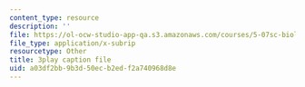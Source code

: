 ```yaml
---
content_type: resource
description: ''
file: https://ol-ocw-studio-app-qa.s3.amazonaws.com/courses/5-07sc-biological-chemistry-i-fall-2013/a03df2bb9b3d50ecb2edf2a740968d8e_4BwB43Smu7o.vtt
file_type: application/x-subrip
resourcetype: Other
title: 3play caption file
uid: a03df2bb-9b3d-50ec-b2ed-f2a740968d8e
---
```

